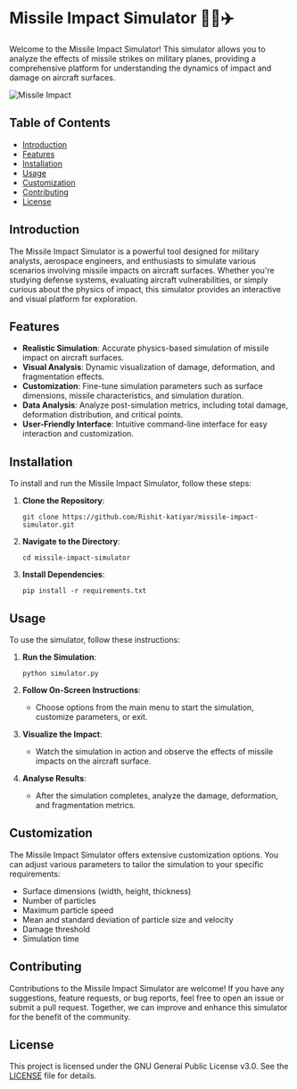 # Missile Impact Simulator 🚀💥✈️

Welcome to the Missile Impact Simulator! This simulator allows you to analyze the effects of missile strikes on military planes, providing a comprehensive platform for understanding the dynamics of impact and damage on aircraft surfaces.

![Missile Impact](missile_impact.gif)

## Table of Contents

- [Introduction](#introduction)
- [Features](#features)
- [Installation](#installation)
- [Usage](#usage)
- [Customization](#customization)
- [Contributing](#contributing)
- [License](#license)

## Introduction

The Missile Impact Simulator is a powerful tool designed for military analysts, aerospace engineers, and enthusiasts to simulate various scenarios involving missile impacts on aircraft surfaces. Whether you're studying defense systems, evaluating aircraft vulnerabilities, or simply curious about the physics of impact, this simulator provides an interactive and visual platform for exploration.

## Features

- **Realistic Simulation**: Accurate physics-based simulation of missile impact on aircraft surfaces.
- **Visual Analysis**: Dynamic visualization of damage, deformation, and fragmentation effects.
- **Customization**: Fine-tune simulation parameters such as surface dimensions, missile characteristics, and simulation duration.
- **Data Analysis**: Analyze post-simulation metrics, including total damage, deformation distribution, and critical points.
- **User-Friendly Interface**: Intuitive command-line interface for easy interaction and customization.

## Installation

To install and run the Missile Impact Simulator, follow these steps:

1. **Clone the Repository**: 
   ```
   git clone https://github.com/Rishit-katiyar/missile-impact-simulator.git
   ```

2. **Navigate to the Directory**: 
   ```
   cd missile-impact-simulator
   ```

3. **Install Dependencies**:
   ```
   pip install -r requirements.txt
   ```

## Usage

To use the simulator, follow these instructions:

1. **Run the Simulation**:
   ```
   python simulator.py
   ```

2. **Follow On-Screen Instructions**: 
   - Choose options from the main menu to start the simulation, customize parameters, or exit.

3. **Visualize the Impact**:
   - Watch the simulation in action and observe the effects of missile impacts on the aircraft surface.

4. **Analyse Results**:
   - After the simulation completes, analyze the damage, deformation, and fragmentation metrics.

## Customization

The Missile Impact Simulator offers extensive customization options. You can adjust various parameters to tailor the simulation to your specific requirements:

- Surface dimensions (width, height, thickness)
- Number of particles
- Maximum particle speed
- Mean and standard deviation of particle size and velocity
- Damage threshold
- Simulation time

## Contributing

Contributions to the Missile Impact Simulator are welcome! If you have any suggestions, feature requests, or bug reports, feel free to open an issue or submit a pull request. Together, we can improve and enhance this simulator for the benefit of the community.

## License

This project is licensed under the GNU General Public License v3.0. See the [LICENSE](LICENSE) file for details.
